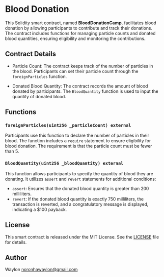 # Blood Donation 


This Solidity smart contract, named **BloodDonationCamp**, facilitates blood donation by allowing participants to contribute and track their donations. The contract includes functions for managing particle counts and donated blood quantities, ensuring eligibility and monitoring the contributions.

## Contract Details

- Particle Count: The contract keeps track of the number of particles in the blood. Participants can set their particle count through the `foreignParticles` function.

- Donated Blood Quantity: The contract records the amount of blood donated by participants. The `BloodQuantity` function is used to input the quantity of donated blood.

## Functions

### `foreignParticles(uint256 _particleCount) external`

Participants use this function to declare the number of particles in their blood. The function includes a `require` statement to ensure eligibility for blood donation. The requirement is that the particle count must be fewer than 5.

### `BloodQuantity(uint256 _bloodQuantity) external`

This function allows participants to specify the quantity of blood they are donating. It utilizes `assert` and `revert` statements for additional conditions:
- `assert`: Ensures that the donated blood quantity is greater than 200 milliliters.
- `revert`: If the donated blood quantity is exactly 750 milliliters, the transaction is reverted, and a congratulatory message is displayed, indicating a $100 payback.

## License

This smart contract is released under the MIT License. See the [LICENSE](LICENSE) file for details.

## Author 
Waylon
noronhawaylon@gmail.com



